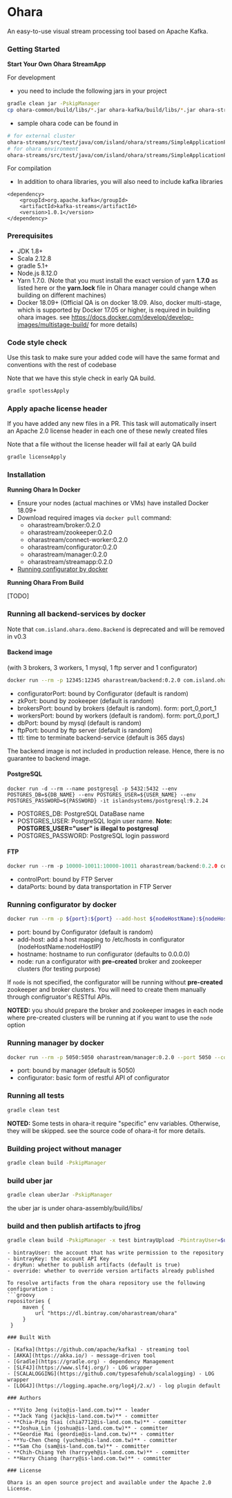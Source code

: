 # Ohara

An easy-to-use visual stream processing tool based on Apache Kafka.

### Getting Started

**Start Your Own Ohara StreamApp**

For development

- you need to include the following jars in your project

```sh
gradle clean jar -PskipManager
cp ohara-common/build/libs/*.jar ohara-kafka/build/libs/*.jar ohara-streams/build/libs/*.jar  your_project
```

- sample ohara code can be found in

```sh
# for external cluster
ohara-streams/src/test/java/com/island/ohara/streams/SimpleApplicationForExternalEnv.java
# for ohara environment
ohara-streams/src/test/java/com/island/ohara/streams/SimpleApplicationForOharaEnv.java
```

For compilation

- In addition to ohara libraries, you will also need to include kafka libraries

```
<dependency>
    <groupId>org.apache.kafka</groupId>
    <artifactId>kafka-streams</artifactId>
    <version>1.0.1</version>
</dependency>
```

### Prerequisites

- JDK 1.8+
- Scala 2.12.8
- gradle 5.1+
- Node.js 8.12.0
- Yarn 1.7.0. (Note that you must install the exact version of yarn **1.7.0** as listed here or the **yarn.lock** file in Ohara manager could change when building on different machines)
- Docker 18.09+ (Official QA is on docker 18.09. Also, docker multi-stage, which is supported by Docker 17.05 or higher, is required in building ohara images. see https://docs.docker.com/develop/develop-images/multistage-build/ for more details)

### Code style check

Use this task to make sure your added code will have the same format and conventions with the rest of codebase

Note that we have this style check in early QA build.

```sh
gradle spotlessApply
```

### Apply apache license header

If you have added any new files in a PR. This task will automatically insert an Apache 2.0 license header in each one of these newly created files

Note that a file without the license header will fail at early QA build

```sh
gradle licenseApply
```

### Installation

**Running Ohara In Docker**

- Ensure your nodes (actual machines or VMs) have installed Docker 18.09+
- Download required images via `docker pull` command:
  - oharastream/broker:0.2.0
  - oharastream/zookeeper:0.2.0
  - oharastream/connect-worker:0.2.0
  - oharastream/configurator:0.2.0
  - oharastream/manager:0.2.0
  - oharastream/streamapp:0.2.0
- [Running configurator by docker](#running-configurator-by-docker)

**Running Ohara From Build**

[TODO]

### Running all backend-services by docker

Note that `com.island.ohara.demo.Backend` is deprecated and will be removed in v0.3

#### Backend image

(with 3 brokers, 3 workers, 1 mysql, 1 ftp server and 1 configurator)

```sh
docker run --rm -p 12345:12345 oharastream/backend:0.2.0 com.island.ohara.demo.Backend --configuratorPort 12345
```

- configuratorPort: bound by Configurator (default is random)
- zkPort: bound by zookeeper (default is random)
- brokersPort: bound by brokers (default is random). form: port_0,port_1
- workersPort: bound by workers (default is random). form: port_0,port_1
- dbPort: bound by mysql (default is random)
- ftpPort: bound by ftp server (default is random)
- ttl: time to terminate backend-service (default is 365 days)

The backend image is not included in production release. Hence, there is no guarantee to backend image.

#### PostgreSQL

```
docker run -d --rm --name postgresql -p 5432:5432 --env POSTGRES_DB=${DB_NAME} --env POSTGRES_USER=${USER_NAME} --env POSTGRES_PASSWORD=${PASSWORD} -it islandsystems/postgresql:9.2.24
```
* POSTGRES_DB: PostgreSQL DataBase name
* POSTGRES_USER: PostgreSQL login user name. **Note: POSTGRES_USER="user" is illegal to postgresql**
* POSTGRES_PASSWORD: PostgreSQL login password

#### FTP

```h
docker run --rm -p 10000-10011:10000-10011 oharastream/backend:0.2.0 com.island.ohara.testing.service.FtpServer --controlPort 10000 --dataPorts 10001-10011 --user ${UserName} --password ${Password} --hostname ${hostIP or hostName}
```

- controlPort: bound by FTP Server
- dataPorts: bound by data transportation in FTP Server

### Running configurator by docker

```sh
docker run --rm -p ${port}:${port} --add-host ${nodeHostName}:${nodeHostIP} oharastream/configurator:0.2.0 --port ${port} --hostname ${host} --node ${SshUserName}:${SshPassword}@${NodeHostName}:${SshPort}
```

- port: bound by Configurator (default is random)
- add-host: add a host mapping to /etc/hosts in configurator (nodeHostName:nodeHostIP)
- hostname: hostname to run configurator (defaults to 0.0.0.0)
- node: run a configurator with **pre-created** broker and zookeeper clusters (for testing purpose)

If `node` is not specified, the configurator will be running without **pre-created** zookeeper and broker clusters. You will need to create them manually
through configruator's RESTful APIs.

**NOTED:** you should prepare the broker and zookeeper images in each node where pre-created clusters will be running at if you want to use the `node` option

### Running manager by docker

```sh
docker run --rm -p 5050:5050 oharastream/manager:0.2.0 --port 5050 --configurator http://localhost:12345/v0
```

- port: bound by manager (default is 5050)
- configurator: basic form of restful API of configurator

### Running all tests

```sh
gradle clean test
```

**NOTED:** Some tests in ohara-it require "specific" env variables. Otherwise, they will be skipped.
see the source code of ohara-it for more details.

### Building project without manager

```sh
gradle clean build -PskipManager
```

### build uber jar

```sh
gradle clean uberJar -PskipManager
```

the uber jar is under ohara-assembly/build/libs/

### build and then publish artifacts to jfrog

```sh
gradle clean build -PskipManager -x test bintrayUpload -PbintrayUser=$user -PbintrayKey=$key -PdryRun=false -Poverride=true
```

```
- bintrayUser: the account that has write permission to the repository
- bintrayKey: the account API Key
- dryRun: whether to publish artifacts (default is true)
- override: whether to override version artifacts already published

To resolve artifacts from the ohara repository use the following configuration :
```groovy
repositories {
     maven {
         url "https://dl.bintray.com/oharastream/ohara"
     }
 }

### Built With

- [Kafka](https://github.com/apache/kafka) - streaming tool
- [AKKA](https://akka.io/) - message-driven tool
- [Gradle](https://gradle.org) - dependency Management
- [SLF4J](https://www.slf4j.org/) - LOG wrapper
- [SCALALOGGING](https://github.com/typesafehub/scalalogging) - LOG wrapper
- [LOG4J](https://logging.apache.org/log4j/2.x/) - log plugin default

### Authors

- **Vito Jeng (vito@is-land.com.tw)** - leader
- **Jack Yang (jack@is-land.com.tw)** - committer
- **Chia-Ping Tsai (chia7712@is-land.com.tw)** - committer
- **Joshua_Lin (joshua@is-land.com.tw)** - committer
- **Geordie Mai (geordie@is-land.com.tw)** - committer
- **Yu-Chen Cheng (yuchen@is-land.com.tw)** - committer
- **Sam Cho (sam@is-land.com.tw)** - committer
- **Chih-Chiang Yeh (harryyeh@is-land.com.tw)** - committer
- **Harry Chiang (harry@is-land.com.tw)** - committer

### License

Ohara is an open source project and available under the Apache 2.0 License.
